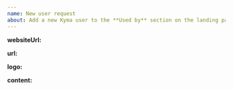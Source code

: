 ```yaml
---
name: New user request
about: Add a new Kyma user to the **Used by** section on the landing page
---
```


<!--
Thank you for your contribution! Follow the comments for instructions or read this guideline for details: https://github.com/kyma-project/website/blob/master/docs/add-user.md.
-->

**websiteUrl:**
<!--
Add the URL to your company's website.
-->

**url:**
<!--
Add the URL to your case study published either on your company's website or on our blog. This field is optional.
-->

**logo:**
<!--
Add the path to your company's logo or paste the logo in this template.
-->

**content:**
<!--
Describe shortly your feelings about adopting Kyma in your company. Add only text with a maximum of 144 characters.
-->

